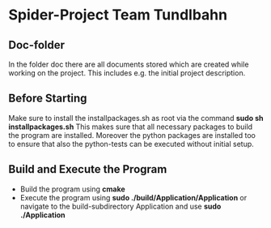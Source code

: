# Spider-Project Team Tundlbahn

## Doc-folder

In the folder doc there are all documents stored which are created while working on the project. This includes e.g. the initial project description.

## Before Starting

Make sure to install the installpackages.sh as root via the command __sudo sh installpackages.sh__
This makes sure that all necessary packages to build the program are installed. Moreover
the python packages are installed too to ensure that also the python-tests can be executed without initial setup.

## Build and Execute the Program

* Build the program using __cmake__
* Execute the program using __sudo ./build/Application/Application__ or navigate to the build-subdirectory Application and use __sudo ./Application__

